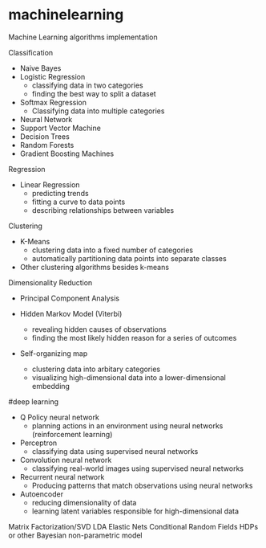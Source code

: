 # machinelearning
Machine Learning algorithms implementation

Classification
 - Naive Bayes
 - Logistic Regression
    - classifying data in two categories
    - finding the best way to split a dataset
 - Softmax Regression
    - Classifying data into multiple categories
 - Neural Network
 - Support Vector Machine
 - Decision Trees
 - Random Forests
 - Gradient Boosting Machines

Regression
 - Linear Regression
    - predicting trends
    - fitting a curve to data points
    - describing relationships between variables

Clustering
 - K-Means
    - clustering data into a fixed number of categories
    - automatically partitioning data points into separate classes
 - Other clustering algorithms besides k-means

Dimensionality Reduction
 - Principal Component Analysis


 - Hidden Markov Model (Viterbi)
    - revealing hidden causes of observations
    - finding the most likely hidden reason for a series of outcomes

 - Self-organizing map
    - clustering data into arbitary categories
    - visualizing high-dimensional data into a lower-dimensional embedding


#deep learning
 - Q Policy neural network
    - planning actions in an environment using neural networks (reinforcement learning)
 - Perceptron
    - classifying data using supervised neural networks
 - Convolution neural network
    - classifying real-world images using supervised neural networks
 - Recurrent neural network
    - Producing patterns that match observations using neural networks
 - Autoencoder
    - reducing dimensionality of data
    - learning latent variables responsible for high-dimensional data




Matrix Factorization/SVD
LDA
Elastic Nets
Conditional Random Fields
HDPs or other Bayesian non-parametric model
